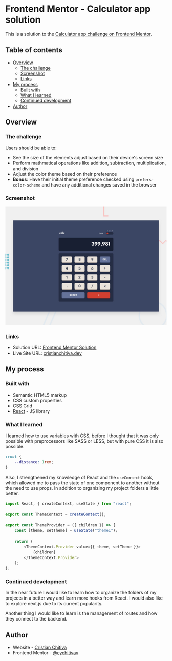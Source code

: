 # Frontend Mentor - Calculator app solution <!-- omit in toc -->

This is a solution to the [Calculator app challenge on Frontend Mentor](https://www.frontendmentor.io/challenges/calculator-app-9lteq5N29).

## Table of contents <!-- omit in toc -->

- [Overview](#overview)
  - [The challenge](#the-challenge)
  - [Screenshot](#screenshot)
  - [Links](#links)
- [My process](#my-process)
  - [Built with](#built-with)
  - [What I learned](#what-i-learned)
  - [Continued development](#continued-development)
- [Author](#author)

## Overview

### The challenge

Users should be able to:

- See the size of the elements adjust based on their device's screen size
- Perform mathmatical operations like addition, subtraction, multiplication, and division
- Adjust the color theme based on their preference
- **Bonus**: Have their initial theme preference checked using `prefers-color-scheme` and have any additional changes saved in the browser

### Screenshot

![screenshot preview](./design/desktop-preview.jpg)

### Links

- Solution URL: [Frontend Mentor Solution](https://www.frontendmentor.io/solutions/calculator-app-with-three-themes-AQkCLtEuRp)
- Live Site URL: [cristianchitiva.dev](https://cristianchitiva.dev/calculator)

## My process

### Built with

- Semantic HTML5 markup
- CSS custom properties
- CSS Grid
- [React](https://reactjs.org/) - JS library

### What I learned

I learned how to use variables with CSS, before I thought that it was only possible with preprocessors like SASS or LESS, but with pure CSS it is also possible.

```css
:root {
	--distance: 1rem;
}
```

Also, I strengthened my knowledge of React and the `useContext` hook, which allowed me to pass the state of one component to another without the need to use props. In addition to organizing my project folders a little better.

```js
import React, { createContext, useState } from "react";

export const ThemeContext = createContext();

export const ThemeProvider = ({ children }) => {
	const [theme, setTheme] = useState("theme1");

	return (
		<ThemeContext.Provider value={{ theme, setTheme }}>
			{children}
		</ThemeContext.Provider>
	);
};
```

### Continued development

In the near future I would like to learn how to organize the folders of my projects in a better way and learn more hooks from React. I would also like to explore next.js due to its current popularity.

Another thing I would like to learn is the management of routes and how they connect to the backend.

## Author

- Website - [Cristian Chitiva](https://www.cristianchitiva.dev)
- Frontend Mentor - [@cychitivav](https://www.frontendmentor.io/profile/cychitivav)
